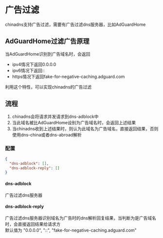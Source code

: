 # 广告过滤
chinadns支持广告过滤，需要有广告过滤dns服务器，比如AdGuardHome

## AdGuardHome过滤广告原理
当AdGuardHome识别到广告域名时，会返回
* ipv4情况下返回0.0.0.0
* ipv6情况下返回::
* https情况下返回fake-for-negative-caching.adguard.com

利用这个特性，可以实现chinadns的广告过滤

## 流程
1. chinadns会将请求并发请求到dns-adblock中
2. 当此域名被比AdGuardHome设别为广告域名时，会返回上述结果
3. 当chinadns收到上述结果时，则认为此域名为广告域名，直接返回结果，否则使用dns-china或者dns-abroad解析

### 配置
```json
{
  "dns-adblock": [],
  "dns-adblock-reply": []
}
```
#### dns-adblock
广告过滤dns服务器
#### dns-adblock-reply
广告过滤dns服务器识别域名为广告时的dns解析回复结果，当判断为是广告域名时，会直接返回结果给请求方<br>
默认值为 "0.0.0.0", "::", "fake-for-negative-caching.adguard.com"


